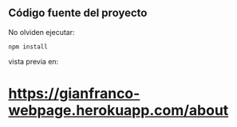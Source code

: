 ## Código fuente del proyecto 

No olviden ejecutar: 

```
npm install
```

vista previa en:

# https://gianfranco-webpage.herokuapp.com/about
